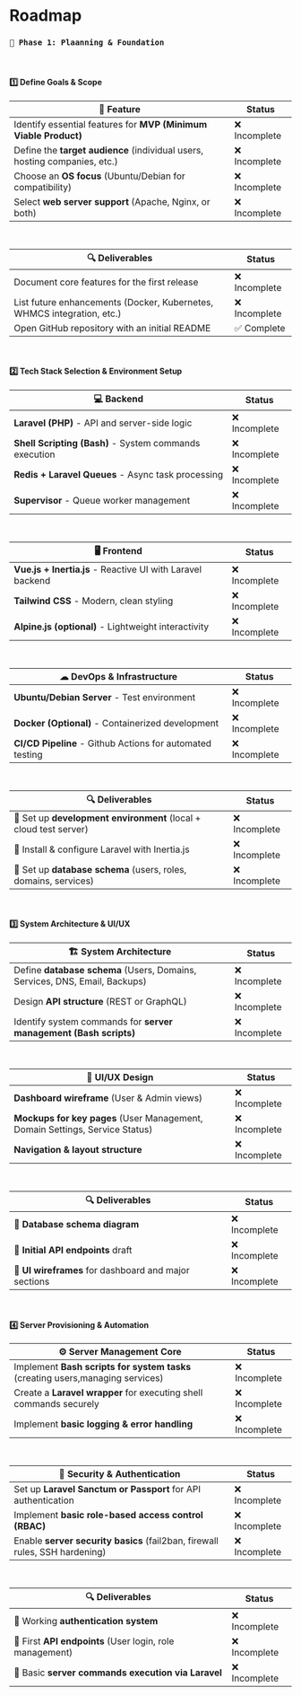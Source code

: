 # Roadmap

### `🚀 Phase 1: Plaanning & Foundation`

<br />

#### 1️⃣ Define Goals & Scope

| 🎯 Feature                                                                 | Status        |
| -------------------------------------------------------------------------- | ------------- |
| Identify essential features for **MVP (Minimum Viable Product)**           | ❌ Incomplete |
| Define the **target audience** (individual users, hosting companies, etc.) | ❌ Incomplete |
| Choose an **OS focus** (Ubuntu/Debian for compatibility)                   | ❌ Incomplete |
| Select **web server support** (Apache, Nginx, or both)                     | ❌ Incomplete |

<br />

| 🔍 Deliverables                                                        | Status        |
| ---------------------------------------------------------------------- | ------------- |
| Document core features for the first release                           | ❌ Incomplete |
| List future enhancements (Docker, Kubernetes, WHMCS integration, etc.) | ❌ Incomplete |
| Open GitHub repository with an initial README                          | ✅ Complete   |

<br />

#### 2️⃣ Tech Stack Selection & Environment Setup

| 💻 Backend                                             | Status        |
| ------------------------------------------------------ | ------------- |
| **Laravel (PHP)** - API and server-side logic          | ❌ Incomplete |
| **Shell Scripting (Bash)** - System commands execution | ❌ Incomplete |
| **Redis + Laravel Queues** - Async task processing     | ❌ Incomplete |
| **Supervisor** - Queue worker management               | ❌ Incomplete |

<br />

| 🖥 Frontend                                                 | Status        |
| ---------------------------------------------------------- | ------------- |
| **Vue.js + Inertia.js** - Reactive UI with Laravel backend | ❌ Incomplete |
| **Tailwind CSS** - Modern, clean styling                   | ❌ Incomplete |
| **Alpine.js (optional)** - Lightweight interactivity       | ❌ Incomplete |

<br />

| ☁ DevOps & Infrastructure                                 | Status        |
| --------------------------------------------------------- | ------------- |
| **Ubuntu/Debian Server** - Test environment               | ❌ Incomplete |
| **Docker (Optional)** - Containerized development         | ❌ Incomplete |
| **CI/CD Pipeline** - Github Actions for automated testing | ❌ Incomplete |

<br />

| 🔍 Deliverables                                                   | Status        |
| ----------------------------------------------------------------- | ------------- |
| 📌 Set up **development environment** (local + cloud test server) | ❌ Incomplete |
| 📌 Install & configure Laravel with Inertia.js                    | ❌ Incomplete |
| 📌 Set up **database schema** (users, roles, domains, services)   | ❌ Incomplete |

<br />

#### 3️⃣ System Architecture & UI/UX

| 🏗 System Architecture                                                      | Status        |
| -------------------------------------------------------------------------- | ------------- |
| Define **database schema** (Users, Domains, Services, DNS, Email, Backups) | ❌ Incomplete |
| Design **API structure** (REST or GraphQL)                                 | ❌ Incomplete |
| Identify system commands for **server management (Bash scripts)**          | ❌ Incomplete |

<br />

| 🎨 UI/UX Design                                                              | Status        |
| ---------------------------------------------------------------------------- | ------------- |
| **Dashboard wireframe** (User & Admin views)                                 | ❌ Incomplete |
| **Mockups for key pages** (User Management, Domain Settings, Service Status) | ❌ Incomplete |
| **Navigation & layout structure**                                            | ❌ Incomplete |

<br />

| 🔍 Deliverables                                       | Status        |
| ----------------------------------------------------- | ------------- |
| 📌 **Database schema diagram**                        | ❌ Incomplete |
| 📌 **Initial API endpoints** draft                    | ❌ Incomplete |
| 📌 **UI wireframes** for dashboard and major sections | ❌ Incomplete |

<br />

#### 4️⃣ Server Provisioning & Automation

| ⚙️ Server Management Core                                                      | Status        |
| ------------------------------------------------------------------------------ | ------------- |
| Implement **Bash scripts for system tasks** (creating users,managing services) | ❌ Incomplete |
| Create a **Laravel wrapper** for executing shell commands securely             | ❌ Incomplete |
| Implement **basic logging & error handling**                                   | ❌ Incomplete |

<br />

| 🔐 Security & Authentication                                                | Status        |
| --------------------------------------------------------------------------- | ------------- |
| Set up **Laravel Sanctum or Passport** for API authentication               | ❌ Incomplete |
| Implement **basic role-based access control (RBAC)**                        | ❌ Incomplete |
| Enable **server security basics** (fail2ban, firewall rules, SSH hardening) | ❌ Incomplete |

<br />

| 🔍 Deliverables                                          | Status        |
| -------------------------------------------------------- | ------------- |
| 📌 Working **authentication system**                     | ❌ Incomplete |
| 📌 First **API endpoints** (User login, role management) | ❌ Incomplete |
| 📌 Basic **server commands execution via Laravel**       | ❌ Incomplete |
